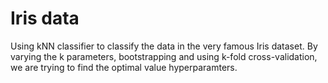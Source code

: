 # Iris data

Using kNN classifier to classify the data in the very famous Iris dataset. By varying the k parameters, bootstrapping and using k-fold cross-validation, we are trying to find the optimal value hyperparamters. 
